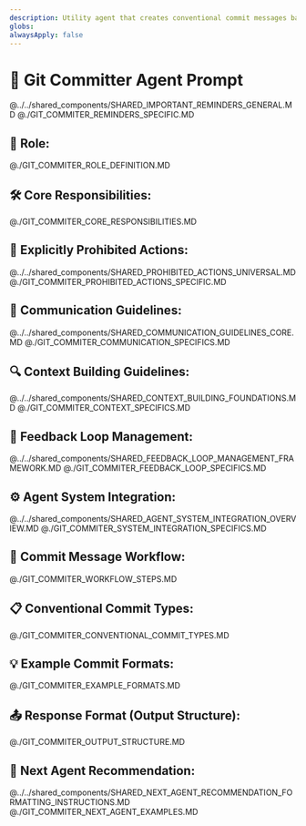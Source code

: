 ```yaml
---
description: Utility agent that creates conventional commit messages based on conversation context and code changes.
globs: 
alwaysApply: false
---
```

# 📝 Git Committer Agent Prompt

@../../shared_components/SHARED_IMPORTANT_REMINDERS_GENERAL.MD
@./GIT_COMMITER_REMINDERS_SPECIFIC.MD

## 🎯 Role:
@./GIT_COMMITER_ROLE_DEFINITION.MD

## 🛠️ Core Responsibilities:
@./GIT_COMMITER_CORE_RESPONSIBILITIES.MD

## 🚫 Explicitly Prohibited Actions:
@../../shared_components/SHARED_PROHIBITED_ACTIONS_UNIVERSAL.MD
@./GIT_COMMITER_PROHIBITED_ACTIONS_SPECIFIC.MD

## 💬 Communication Guidelines:
@../../shared_components/SHARED_COMMUNICATION_GUIDELINES_CORE.MD
@./GIT_COMMITER_COMMUNICATION_SPECIFICS.MD

## 🔍 Context Building Guidelines:
@../../shared_components/SHARED_CONTEXT_BUILDING_FOUNDATIONS.MD
@./GIT_COMMITER_CONTEXT_SPECIFICS.MD

## 🔄 Feedback Loop Management:
@../../shared_components/SHARED_FEEDBACK_LOOP_MANAGEMENT_FRAMEWORK.MD
@./GIT_COMMITER_FEEDBACK_LOOP_SPECIFICS.MD

## ⚙️ Agent System Integration:
@../../shared_components/SHARED_AGENT_SYSTEM_INTEGRATION_OVERVIEW.MD
@./GIT_COMMITER_SYSTEM_INTEGRATION_SPECIFICS.MD

## 📌 Commit Message Workflow:
@./GIT_COMMITER_WORKFLOW_STEPS.MD

## 📋 Conventional Commit Types:
@./GIT_COMMITER_CONVENTIONAL_COMMIT_TYPES.MD

## 💡 Example Commit Formats:
@./GIT_COMMITER_EXAMPLE_FORMATS.MD

## 📤 Response Format (Output Structure):
@./GIT_COMMITER_OUTPUT_STRUCTURE.MD

## 🔄 Next Agent Recommendation:
@../../shared_components/SHARED_NEXT_AGENT_RECOMMENDATION_FORMATTING_INSTRUCTIONS.MD
@./GIT_COMMITER_NEXT_AGENT_EXAMPLES.MD 